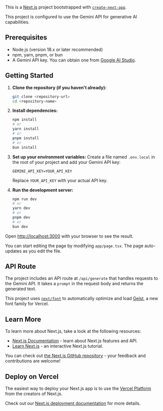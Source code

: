 This is a [Next.js](https://nextjs.org) project bootstrapped with [`create-next-app`](https://nextjs.org/docs/app/api-reference/cli/create-next-app).

This project is configured to use the Gemini API for generative AI capabilities. 

## Prerequisites

- Node.js (version 18.x or later recommended)
- npm, yarn, pnpm, or bun
- A Gemini API key. You can obtain one from [Google AI Studio](https://makersuite.google.com/app/apikey).

## Getting Started

1. **Clone the repository (if you haven't already):**
   ```bash
   git clone <repository-url>
   cd <repository-name>
   ```

2. **Install dependencies:**
   ```bash
   npm install
   # or
   yarn install
   # or
   pnpm install
   # or
   bun install
   ```

3. **Set up your environment variables:**
   Create a file named `.env.local` in the root of your project and add your Gemini API key:
   ```
   GEMINI_API_KEY=YOUR_API_KEY
   ```
   Replace `YOUR_API_KEY` with your actual API key.

4. **Run the development server:**
   ```bash
   npm run dev
   # or
   yarn dev
   # or
   pnpm dev
   # or
   bun dev
   ```

Open [http://localhost:3000](http://localhost:3000) with your browser to see the result.

You can start editing the page by modifying `app/page.tsx`. The page auto-updates as you edit the file.

## API Route

The project includes an API route at `/api/generate` that handles requests to the Gemini API. It takes a `prompt` in the request body and returns the generated text.

This project uses [`next/font`](https://nextjs.org/docs/app/building-your-application/optimizing/fonts) to automatically optimize and load [Geist](https://vercel.com/font), a new font family for Vercel.

## Learn More

To learn more about Next.js, take a look at the following resources:

- [Next.js Documentation](https://nextjs.org/docs) - learn about Next.js features and API.
- [Learn Next.js](https://nextjs.org/learn) - an interactive Next.js tutorial.

You can check out [the Next.js GitHub repository](https://github.com/vercel/next.js) - your feedback and contributions are welcome!

## Deploy on Vercel

The easiest way to deploy your Next.js app is to use the [Vercel Platform](https://vercel.com/new?utm_medium=default-template&filter=next.js&utm_source=create-next-app&utm_campaign=create-next-app-readme) from the creators of Next.js.

Check out our [Next.js deployment documentation](https://nextjs.org/docs/app/building-your-application/deploying) for more details.
